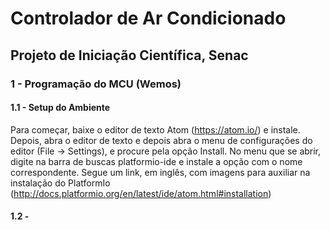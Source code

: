 # Controlador de Ar Condicionado
## Projeto de Iniciação Científica, Senac
### 1 - Programação do MCU (Wemos)
#### 1.1 - Setup do Ambiente
  Para começar, baixe o editor de texto Atom (https://atom.io/) e instale.
Depois, abra o editor de texto e depois abra o menu de configurações do editor (File -> Settings), 
e procure pela opção Install.
No menu que se abrir, digite na barra de buscas platformio-ide e instale a opção com o nome correspondente.
Segue um link, em inglês, com imagens para auxiliar na instalação do PlatformIo (http://docs.platformio.org/en/latest/ide/atom.html#installation)
 
#### 1.2 - 
